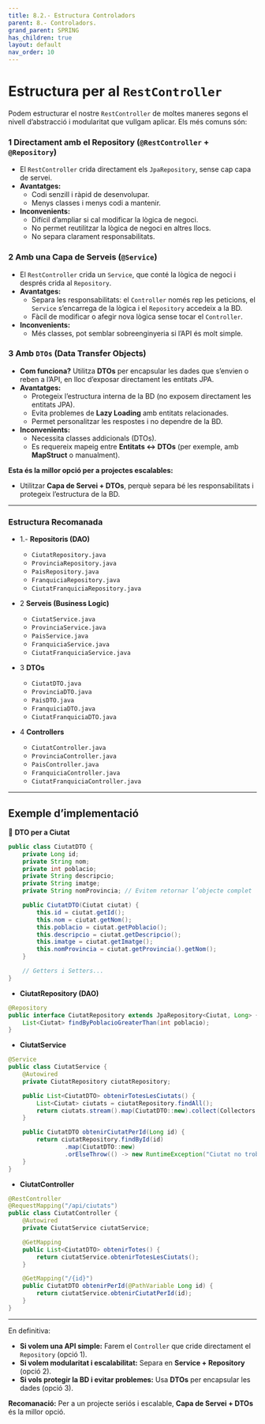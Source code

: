 ```yaml
---
title: 8.2.- Estructura Controladors 
parent: 8.- Controladors.
grand_parent: SPRING
has_children: true
layout: default
nav_order: 10
---
```





# **Estructura per al `RestController`**
Podem estructurar el nostre `RestController` de moltes maneres segons el nivell d’abstracció i modularitat que vullgam aplicar. Els més comuns són:

### 1️ **Directament amb el Repository (`@RestController` + `@Repository`)**  

   - El `RestController` crida directament els `JpaRepository`, sense cap capa de servei.  
   - **Avantatges:**  
     - Codi senzill i ràpid de desenvolupar.  
     - Menys classes i menys codi a mantenir.  
   - **Inconvenients:**  
     - Difícil d’ampliar si cal modificar la lògica de negoci.  
     - No permet reutilitzar la lògica de negoci en altres llocs.  
     - No separa clarament responsabilitats.

### 2️ **Amb una Capa de Serveis (`@Service`)**  
   - El `RestController` crida un `Service`, que conté la lògica de negoci i després crida al `Repository`.  
   - **Avantatges:**  
     - Separa les responsabilitats: el `Controller` només rep les peticions, el `Service` s’encarrega de la lògica i el `Repository` accedeix a la BD.  
     - Fàcil de modificar o afegir nova lògica sense tocar el `Controller`.  
   - **Inconvenients:**  
     - Més classes, pot semblar sobreenginyeria si l’API és molt simple.

### 3️ **Amb `DTOs` (Data Transfer Objects)**  
   - **Com funciona?** Utilitza **DTOs** per encapsular les dades que s’envien o reben a l’API, en lloc d’exposar directament les entitats JPA.  
   - **Avantatges:**  
     - Protegeix l’estructura interna de la BD (no exposem directament les entitats JPA).  
     - Evita problemes de **Lazy Loading** amb entitats relacionades.  
     - Permet personalitzar les respostes i no dependre de la BD.  
   - **Inconvenients:**  
     - Necessita classes addicionals (DTOs).  
     - Es requereix mapeig entre **Entitats ↔️ DTOs** (per exemple, amb **MapStruct** o manualment).  

**Esta és la millor opció per a projectes escalables:**  
- Utilitzar **Capa de Servei + DTOs**, perquè separa bé les responsabilitats i protegeix l’estructura de la BD.

---

### **Estructura Recomanada**
- 1.- **Repositoris (DAO)**
  - `CiutatRepository.java`
  - `ProvinciaRepository.java`
  - `PaisRepository.java`
  - `FranquiciaRepository.java`
  - `CiutatFranquiciaRepository.java`

- 2️ **Serveis (Business Logic)**
  - `CiutatService.java`
  - `ProvinciaService.java`
  - `PaisService.java`
  - `FranquiciaService.java`
  - `CiutatFranquiciaService.java`

- 3️ **DTOs**
  - `CiutatDTO.java`
  - `ProvinciaDTO.java`
  - `PaisDTO.java`
  - `FranquiciaDTO.java`
  - `CiutatFranquiciaDTO.java`

- 4️ **Controllers**
  - `CiutatController.java`
  - `ProvinciaController.java`
  - `PaisController.java`
  - `FranquiciaController.java`
  - `CiutatFranquiciaController.java`

---

## **Exemple d’implementació**
🔹 **DTO per a Ciutat**
```java
public class CiutatDTO {
    private Long id;
    private String nom;
    private int poblacio;
    private String descripcio;
    private String imatge;
    private String nomProvincia; // Evitem retornar l’objecte complet

    public CiutatDTO(Ciutat ciutat) {
        this.id = ciutat.getId();
        this.nom = ciutat.getNom();
        this.poblacio = ciutat.getPoblacio();
        this.descripcio = ciutat.getDescripcio();
        this.imatge = ciutat.getImatge();
        this.nomProvincia = ciutat.getProvincia().getNom();
    }

    // Getters i Setters...
}
```

- **CiutatRepository (DAO)**
```java
@Repository
public interface CiutatRepository extends JpaRepository<Ciutat, Long> {
    List<Ciutat> findByPoblacioGreaterThan(int poblacio);
}
```

- **CiutatService**
```java
@Service
public class CiutatService {
    @Autowired
    private CiutatRepository ciutatRepository;

    public List<CiutatDTO> obtenirTotesLesCiutats() {
        List<Ciutat> ciutats = ciutatRepository.findAll();
        return ciutats.stream().map(CiutatDTO::new).collect(Collectors.toList());
    }

    public CiutatDTO obtenirCiutatPerId(Long id) {
        return ciutatRepository.findById(id)
                .map(CiutatDTO::new)
                .orElseThrow(() -> new RuntimeException("Ciutat no trobada"));
    }
}
```

- **CiutatController**
```java
@RestController
@RequestMapping("/api/ciutats")
public class CiutatController {
    @Autowired
    private CiutatService ciutatService;

    @GetMapping
    public List<CiutatDTO> obtenirTotes() {
        return ciutatService.obtenirTotesLesCiutats();
    }

    @GetMapping("/{id}")
    public CiutatDTO obtenirPerId(@PathVariable Long id) {
        return ciutatService.obtenirCiutatPerId(id);
    }
}
```

---

En definitiva:

- **Si volem una API simple:** Farem el `Controller` que cride directament el `Repository` (opció 1).  
- **Si volem modularitat i escalabilitat:** Separa en **Service + Repository** (opció 2).  
- **Si vols protegir la BD i evitar problemes:** Usa **DTOs** per encapsular les dades (opció 3).  

**Recomanació:** Per a un projecte seriós i escalable, **Capa de Servei + DTOs** és la millor opció.